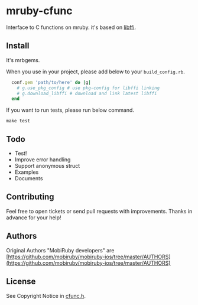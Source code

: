 # mruby-cfunc

Interface to C functions on mruby. it's based on [libffi](http://sourceware.org/libffi/).


## Install

It's mrbgems.

When you use in your project, please add below to your ``build_config.rb``.

```ruby
  conf.gem 'path/to/here' do |g|
    # g.use_pkg_config # use pkg-config for libffi linking
    # g.download_libffi # download and link latest libffi
  end
```

If you want to run tests, please run below command.

    make test


## Todo

* Test!
* Improve error handling
* Support anonymous struct
* Examples
* Documents


## Contributing

Feel free to open tickets or send pull requests with improvements.
Thanks in advance for your help!


## Authors

Original Authors "MobiRuby developers" are [https://github.com/mobiruby/mobiruby-ios/tree/master/AUTHORS](https://github.com/mobiruby/mobiruby-ios/tree/master/AUTHORS)


## License

See Copyright Notice in [cfunc.h](https://github.com/mobiruby/mruby-cfunc/blob/master/include/cfunc.h).

